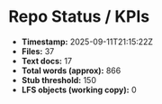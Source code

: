 # Repo Status / KPIs

- **Timestamp:** 2025-09-11T21:15:22Z
- **Files:** 37
- **Text docs:** 17
- **Total words (approx):** 866
- **Stub threshold:** 150
- **LFS objects (working copy):** 0

